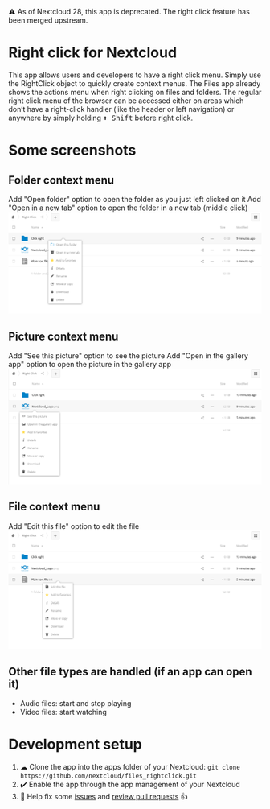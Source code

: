 ⚠️ As of Nextcloud 28, this app is deprecated.
The right click feature has been merged upstream.

# Right click for Nextcloud
  This app allows users and developers to have a right click menu.
  Simply use the RightClick object to quickly create context menus.
  The Files app already shows the actions menu when right clicking on files and folders.
  The regular right click menu of the browser can be accessed either on areas which don’t have a right-click handler (like the header or left navigation) or anywhere by simply holding <kbd>⬆ Shift</kbd> before right click.

# Some screenshots
## Folder context menu
  Add "Open folder" option to open the folder as you just left clicked on it
  Add "Open in a new tab" option to open the folder in a new tab (middle click)
![alt text](https://raw.githubusercontent.com/NastuzziSamy/files_rightclick/master/screenshots/folder.png)

## Picture context menu
  Add "See this picture" option to see the picture
  Add "Open in the gallery app" option to open the picture in the gallery app
![alt text](https://raw.githubusercontent.com/NastuzziSamy/files_rightclick/master/screenshots/picture.png)

## File context menu
  Add "Edit this file" option to edit the file
![alt text](https://raw.githubusercontent.com/NastuzziSamy/files_rightclick/master/screenshots/file.png)

## Other file types are handled (if an app can open it)
- Audio files: start and stop playing
- Video files: start watching

# Development setup
1. ☁ Clone the app into the apps folder of your Nextcloud: `git clone https://github.com/nextcloud/files_rightclick.git`
2. ✔️ Enable the app through the app management of your Nextcloud
3. 🎉 Help fix some [issues](https://github.com/nextcloud/files_rightclick/issues) and [review pull requests](https://github.com/nextcloud/files_rightclick/pulls) 👍
